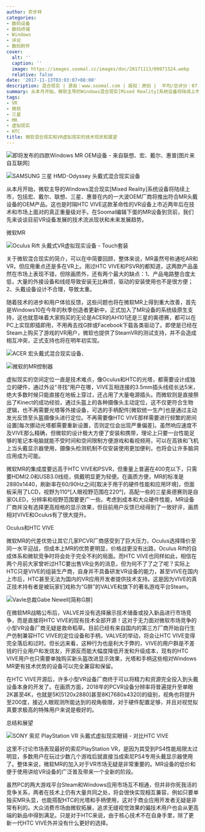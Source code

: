 ```yaml
---
author: 农步祥
categories:
- 数码设备
- 数码终端
- Windows
- 评论
- 数码附件
cover:
  alt: ''
  caption: ''
  image: https://images.soomal.cc/images/doc/20171113/00071524.webp
  relative: false
date: '2017-11-13T03:03:07+08:00'
description: 混合现实 | 源自：www.soomal.com | 版权：原创 |  平均/总评分：07.75/31
summary: 从本月开始，微软主导的Windows混合现实[Mixed Reality]系统设备将陆续上市，这也是时隔HTC VIVE这款革命性的VR设备上市近两年后在技术和市场上面对的真正重量级对手。在Soomal编辑下蛋的MR设备到货前，我们先来谈谈目前VR设备发展的技术流派现状和未来发展趋势。
tags:
- VR
- 微软
- 三星
- MR
- 虚拟现实
- HTC
title: 微软混合现实和VR虚拟现实的技术现状和展望
---
```


![即将发布的四款Windows MR OEM设备 - 来自联想、宏、戴尔、惠普[图片来自互联网]](https://images.soomal.cc/images/doc/20170922/00070352_01.webp)



![SAMSUNG 三星 HMD-Odyssey  头戴式混合现实设备](https://images.soomal.cc/images/doc/20171113/00071523_01.webp)



从本月开始，微软主导的Windows混合现实[Mixed Reality]系统设备将陆续上市，包括宏、戴尔、联想、三星、惠普在内的一大波OEM厂商将推出符合MR头戴设备的OEM产品。这也是时隔HTC VIVE这款革命性的VR设备上市近两年后在技术和市场上面对的真正重量级对手。在Soomal编辑下蛋的MR设备到货前，我们先来谈谈目前VR设备发展的技术流派现状和未来发展趋势。



微软MR



![Oculus Rift  头戴式VR虚拟现实设备 - Touch套装](https://images.soomal.cc/images/doc/20170903/00070000.webp)



关于微软混合现实的简介，可以在中简要回顾，整体来说，MR虽然号称通吃AR和VR，但应用重点还是多在VR上。用过HTC VIVE和PSVR的都知道，这两款产品虽然在市场上表现不错，但除画质外，还有两个最大的缺点：1、产品电路整合度太低，大量的外接设备和线缆导致安装无比麻烦，驱动的安装使用也不是很方便；2、头戴设备设计不合理，导致太重。



随着技术的进步和用户体验反馈，这些问题也将在微软MR上得到重大改善，首先是Windows10在今年的秋季创造者更新中，正式加入了MR设备的系统级原生支持，这也就意味着大家购买的无论是ACER的AH101还是三星的奥德赛，都可以在PC上实现即插即用，不用再去找G胖或Facebook下载各类驱动了。即使是已经在Steam上购买了游戏的VR用户，微软也提供了SteamVR的测试支持，并不会造成相互冲突，正式支持也将在明年初实现。



![ACER 宏头戴式混合现实设备、](https://images.soomal.cc/images/doc/20171113/00071525_01.webp)



![微软的MR控制器](https://images.soomal.cc/images/doc/20171113/00071526_01.webp)



虚拟现实的空间定位一直是技术难点，像Oculus和HTC的光塔，都需要设计成独立的硬件，通过外设“寻找”用户在哪，VIVE互相连接的3.5mm插头线缆长达5米，绝大多数时候只能直接在地板上穿过，还占用了大量电源插头。而微软则是直接祭出了Kinect的成功经验，通过头盔上的各种摄像头主动定位，这不仅更符合生物逻辑，也不再需要光塔等外接设备，可选的手柄配件[微软统一生产]也是通过主动发光反馈至头盔摄像头进行定位。不再需要像HTC VIVE那样需要进行频繁的房间设置[每次挪动光塔都需要重新设置，否则定位会出现严重偏差]。虽然响应速度不及VIVE那么精确，但微软的设计极大方便了安装和携带，理论上只要一台性能足够的笔记本电脑就能不受时间和空间限制方便游戏和看视频用，可以在高铁和飞机上当头戴显示器使用，摄像头检测机制不仅安装使用更加便利，也将会让许多脑洞应用成为可能。



微软MR的集成度要远高于HTC VIVE和PSVR，但重量上普遍在400克以下，只需要HDMI2.0和USB3.0线缆，佩戴明显更为轻便。在画质方便，MR的标准是2880x1440，刷新率在60/90Hz之间[取决于用于的硬件性能和应用环境]，但面板采用了LCD，视野为110°[人眼视野范围在220°]，高配一些的三星奥德赛则是自家OLED，分辨率和视野范围要更广一些。考虑到成本和大众硬件性能，MR设备厂商并没有选择更高规格的显示效果，但目前用户反馈已经得到了一致好评，画质相对VIVE和Oculus有了很大提升。



Oculus和HTC VIVE



微软MR的代差优势让其它几家PCVR厂商感受到了巨大压力，Oculus选择降价至同一水平迎战，但成本上MR的优势更明显，价格战更没有出路，Oculus Rift的自成体系和微软竞争时将会处于完全不利的局面。而HTC VIVE也同样如此，相信在两个月前大家曾听过HTC要出售VR业务的消息，但为何不了了之了呢？实际上HTC只是VIVE的组装生产商，自身并不具备研发VR设备的能力，甚至VIVE在国内上市后，HTC甚至无法为国内的VR应用开发者提供技术支持。这是因为VIVE的真正技术持有者是被玩家们戏称为“G胖”的VALVE和旗下的著名游戏平台Steam。



![Vavle总裁Gabe Newell[简称G胖]](https://images.soomal.cc/images/doc/20170221/00066538.webp)



在微软MR战略公布后，VALVE并没有选择展示技术储备或投入新品进行市场竞争，而是直接将HTC VIVE的现有技术全部开源！这对于无力面对微软市场竞争的小型VR设备厂商无疑是救命稻草。目前已经有来自国内的第三方厂商开始自行生产仿制兼容HTC VIVE的定位设备和手柄，VALVE的举动，将会让HTC VIVE变得完全落后和过时。但长远来看，这种行为也是利大于弊的，VIVE的用户群是不差钱的行业用户和发烧友，开源反而能大幅度降低开发和升级成本，现有的HTC VIVE用户也只需要单独购买新头盔改进显示效果，光塔和手柄这些相对Windows MR更有技术优势的设备可以完全兼容和保留。



在HTC VIVE开源后，许多小型VR设备厂商终于可以将精力和资源完全投入到头戴设备本身的开发了。在画质方面，2018年的PCVR设备分辨率将普遍提升至单眼2K甚至4K，也就是5K[5120x2880]甚至8K[7680x4320]的级别，视角也将提升至200度，接近人眼观测所能达到的视角极限，对于硬件配置足够，并且对视觉拟真要求极高的特殊用户来说是极好的。



总结和展望



![SONY 索尼 PlayStation VR 头戴式虚拟现实眼镜 - 对比HTC VIVE](https://images.soomal.cc/images/doc/20161103/00064156.webp)



这里不讨论市场表现最好的索尼PlayStation VR，是因为其受到PS4性能局限太过明显，多数用户在玩过少数几个游戏后就直接当成索尼PS4专用头戴显示器使用了。整体来说，微软MR的加入对于VR市场无疑是非常重要的。MR设备的低价和便于使用讲给VR设备的广泛普及带来一个全新的阶段。



虽然PC的两大游戏平台Steam和Windows应用市场互不相通，但并非你死我活的竞争关系，两者在技术上仍有大量共同之处，将会很快实现相互兼容，例如只要单独买MR头显，也能搭配HTC的光塔和手柄使用，这对于商业应用开发者无疑是非常有利的。大众消费市场由微软拓展，追求无缝视觉效果的偏技术用户也会从更高端的新品中得到满足。只是对于HTC来说，由于核心技术不在自身手里，除了更新一代HTC VIVE外并没有什么更好的选择。